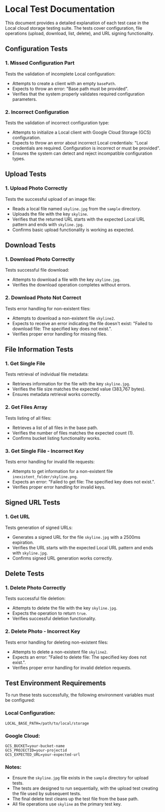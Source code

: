 # Local Test Documentation

This document provides a detailed explanation of each test case in the Local cloud storage testing suite. The tests cover configuration, file operations (upload, download, list, delete), and URL signing functionality.

## Configuration Tests

### 1. Missed Configuration Part
Tests the validation of incomplete Local configuration:
- Attempts to create a client with an empty `basePath`.
- Expects to throw an error: "Base path must be provided".
- Verifies that the system properly validates required configuration parameters.

### 2. Incorrect Configuration
Tests the validation of incorrect configuration type:
- Attempts to initialize a Local client with Google Cloud Storage (GCS) configuration.
- Expects to throw an error about incorrect Local credentials: "Local credentials are required. Configuration is incorrect or must be provided".
- Ensures the system can detect and reject incompatible configuration types.

## Upload Tests

### 1. Upload Photo Correctly
Tests the successful upload of an image file:
- Reads a local file named `skyline.jpg` from the `sample` directory.
- Uploads the file with the key `skyline`.
- Verifies that the returned URL starts with the expected Local URL pattern and ends with `skyline.jpg`.
- Confirms basic upload functionality is working as expected.

## Download Tests

### 1. Download Photo Correctly
Tests successful file download:
- Attempts to download a file with the key `skyline.jpg`.
- Verifies the download operation completes without errors.

### 2. Download Photo Not Correct
Tests error handling for non-existent files:
- Attempts to download a non-existent file `skyline2`.
- Expects to receive an error indicating the file doesn't exist: "Failed to download file: The specified key does not exist.".
- Verifies proper error handling for missing files.

## File Information Tests

### 1. Get Single File
Tests retrieval of individual file metadata:
- Retrieves information for the file with the key `skyline.jpg`.
- Verifies the file size matches the expected value (383,767 bytes).
- Ensures metadata retrieval works correctly.

### 2. Get Files Array
Tests listing of all files:
- Retrieves a list of all files in the base path.
- Verifies the number of files matches the expected count (1).
- Confirms bucket listing functionality works.

### 3. Get Single File - Incorrect Key
Tests error handling for invalid file requests:
- Attempts to get information for a non-existent file `inexistent_folder/skyline.png`.
- Expects an error: "Failed to get file: The specified key does not exist.".
- Verifies proper error handling for invalid keys.

## Signed URL Tests

### 1. Get URL
Tests generation of signed URLs:
- Generates a signed URL for the file `skyline.jpg` with a 2500ms expiration.
- Verifies the URL starts with the expected Local URL pattern and ends with `skyline.jpg`.
- Confirms signed URL generation works correctly.

## Delete Tests

### 1. Delete Photo Correctly
Tests successful file deletion:
- Attempts to delete the file with the key `skyline.jpg`.
- Expects the operation to return `true`.
- Verifies successful deletion functionality.

### 2. Delete Photo - Incorrect Key
Tests error handling for deleting non-existent files:
- Attempts to delete a non-existent file `skyline2`.
- Expects an error: "Failed to delete file: The specified key does not exist.".
- Verifies proper error handling for invalid deletion requests.

## Test Environment Requirements

To run these tests successfully, the following environment variables must be configured:

### Local Configuration:
```env
LOCAL_BASE_PATH=/path/to/local/storage
```

### Google Cloud:
```env
GCS_BUCKET=your-bucket-name
GCS_PROJECTID=your-projectid
GCS_EXPECTED_URL=your-expected-url
```

### Notes:
- Ensure the `skyline.jpg` file exists in the `sample` directory for upload tests.
- The tests are designed to run sequentially, with the upload test creating the file used by subsequent tests.
- The final delete test cleans up the test file from the base path.
- All file operations use `skyline` as the primary test key.

